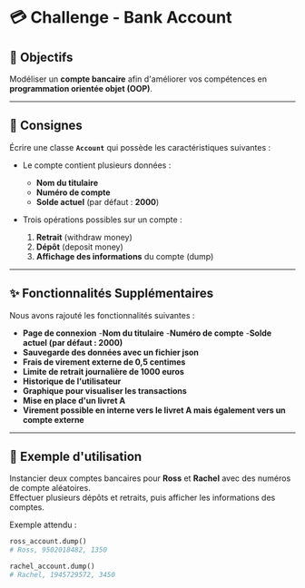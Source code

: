 # 💳 Challenge - Bank Account

## 🎯 Objectifs
Modéliser un **compte bancaire** afin d'améliorer vos compétences en **programmation orientée objet (OOP)**.

---

## 📌 Consignes
Écrire une classe **`Account`** qui possède les caractéristiques suivantes :

- Le compte contient plusieurs données :  
  - **Nom du titulaire**  
  - **Numéro de compte**  
  - **Solde actuel** (par défaut : **2000**)

- Trois opérations possibles sur un compte :  
  1. **Retrait** (withdraw money)  
  2. **Dépôt** (deposit money)  
  3. **Affichage des informations** du compte (dump)
     
---

## ✨ Fonctionnalités Supplémentaires
Nous avons rajouté les fonctionnalités suivantes :

  - **Page de connexion** 
  -**Nom du titulaire**
  -**Numéro de compte**
  -**Solde actuel (par défaut : 2000)**
  - **Sauvegarde des données avec un fichier json**
  - **Frais de virement externe de 0,5 centimes**
  - **Limite de retrait journalière de 1000 euros**
  - **Historique de l'utilisateur**
  - **Graphique pour visualiser les transactions**
  - **Mise en place d'un livret A**
  - **Virement possible en interne vers le livret A mais également vers un compte externe**

---

## 🏦 Exemple d'utilisation

Instancier deux comptes bancaires pour **Ross** et **Rachel** avec des numéros de compte aléatoires.  
Effectuer plusieurs dépôts et retraits, puis afficher les informations des comptes.

Exemple attendu :

```python
ross_account.dump()
# Ross, 9502018482, 1350

rachel_account.dump()
# Rachel, 1945729572, 3450













